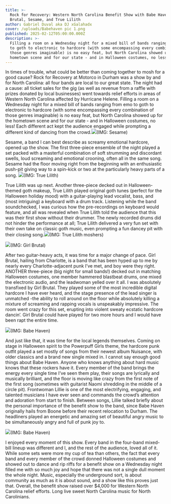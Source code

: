 ```yaml
---
title: >-
  Rock for Recovery: Western North Carolina Benefit Show with Babe Haven, Girl
  Brutal, Sesame, and True Lilith
author: Gabriel Duval aka DJ xGalahadx
cover: /uploads/Babehaven pic 1.png
published: 2025-02-12T05:00:00.000Z
description: >-
  Filling a room on a Wednesday night for a mixed bill of bands ranging from emo
  to goth to electronic to hardcore (with some encompassing every combination of
  those genres imaginable) is no easy feat, but North Carolina showed up for the
  hometown scene and for our state - and in Halloween costumes, no less!
---
```


In times of trouble, what could be better than coming together to mosh for a good cause? Rock for Recovery at Motorco in Durham was a show by and for North Carolina: all four bands are local to our great state. The night had a cause: all ticket sales for the gig (as well as revenue from a raffle with prizes donated by local businesses) went towards relief efforts in areas of Western North Carolina affected by Hurricane Helene. Filling a room on a Wednesday night for a mixed bill of bands ranging from emo to goth to electronic to hardcore (with some encompassing every combination of those genres imaginable) is no easy feat, but North Carolina showed up for the hometown scene and for our state - and in Halloween costumes, no less! Each different act kept the audience engaged while prompting a different kind of dancing from the crowd.![](</uploads/Babehaven pic 2.jpg>)(IMG: Sesame)

Sesame, a band I can best describe as screamy emotional hardcore, opened up the show. The first three-piece ensemble of the night played a set packed with a masterful combination of soft strumming and discordant swells, loud screaming and emotional crooning, often all in the same song. Sesame had the floor moving right from the beginning with an enthusiastic push-pit giving way to a spin-kick or two at the particularly heavy parts of a song. ![](</uploads/babehaven Picture3.jpg>)(IMG: True Lilith)

True Lilith was up next. Another three-piece decked out in Halloween-themed goth makeup, True Lilith
played original goth tunes (perfect for the Halloween holiday mood) with a guitar-playing lead vocalist, bass, and (most intriguing) a keyboard with a drum track. Listening while the band soundchecked, I was curious how the pre-recordings on keyboard would feature, and all was revealed when True Lilith told the audience that this was their first show without their drummer. The newly recorded drums did not hinder the performance at all; True Lilith delivered a very fun set with their own take on classic goth music, even prompting a fun dancey pit with their closing song.![](</uploads/Babehaven picture four.jpg>)(IMG: True Lilith moshers)

![](</uploads/Babehaven picture 5.jpg>)(IMG: Girl Brutal)

After two guitar-heavy acts, it was time for a major change of pace. Girl Brutal, hailing from Charlotte, is a band that has been hyped up to me by nearly every Charlotte-adjacent punk I’ve met, and boy were they right. ANOTHER three-piece (big night for small bands!) decked out in matching Halloween costumes, one member hammered blastbeat drums, one mixed the electronic audio, and the leadwoman yelled over it all. I was absolutely transfixed by Girl Brutal. They played some of the most incredible digital hardcore I have ever heard, and the stage presence of the lead singer is unmatched -the ability to roll around on the floor while absolutely killing a mixture of screaming and rapping vocals is unspeakably impressive. The room went crazy for this set, erupting into violent sweaty ecstatic hardcore dancin’. Girl Brutal could have played for two more hours and I would have been rapt the entire time.

![](</uploads/Babehaven, Babehaven pic.jpg>)(IMG: Babe Haven)

And just like that, it was time for the local legends themselves. Coming on stage in Halloween spirit to the Powerpuff Girls theme, the hardcore punk outfit played a set mostly of songs from their newest album Nuisance, with older classics and a brand new single mixed in. I cannot say enough good things about Babe Haven. Anyone who knows anything about hard music knows that these rockers have it. Every member of the band brings the energy every single time I’ve seen them play, their songs are lyrically and musically brilliant, and the floor is moving like crazy from the first note of the first song (sometimes with guitarist Naomi shredding in the middle of a circle pit). Frontwoman Lillie is one of the most electrifying, engaging, and talented musicians I have ever seen and commands the crowd’s attention and adoration from start to finish. Between songs, Lillie talked briefly about the personal importance of the benefit show to the band, since Babe Haven originally hails from Boone before their recent relocation to Durham. The headliners played an energetic and amazing set of beautiful angry music to be simultaneously angry and full of punk joy to.

![](</uploads/Babehaven 2.jpg>)(IMG: Babe Haven)

I enjoyed every moment of this show. Every band in the four-band mixed-bill lineup was different and I, and the rest of the audience, loved all of it. While some sets were more my cup of tea than others, the fact that every band and every member of the crowd donned Halloween costumes and showed out to dance and rip riffs for a benefit show on a Wednesday night filled me with so much joy and hope that there was not a single dull moment the whole night. Music, especially the underground sort, is about community as much as it is about sound, and a show like this proves just that. Overall, the benefit show raised over $4,000 for Western North Carolina relief efforts. Long live sweet North Carolina music for North Carolinians.
